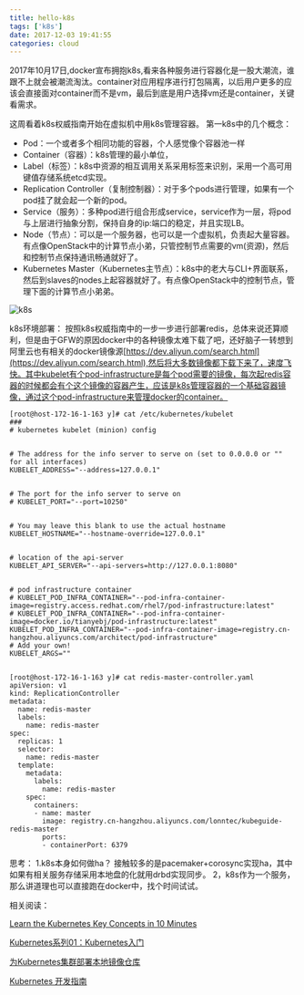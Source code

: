 ```yaml
---
title: hello-k8s
tags: ['k8s']
date: 2017-12-03 19:41:55
categories: cloud
---
```


2017年10月17日,docker宣布拥抱k8s,看来各种服务进行容器化是一股大潮流，谁跟不上就会被潮流淘汰。container对应用程序进行打包隔离，以后用户更多的应该会直接面对container而不是vm，最后到底是用户选择vm还是container，关键看需求。


这周看着k8s权威指南开始在虚拟机中用k8s管理容器。
第一k8s中的几个概念：

- Pod：一个或者多个相同功能的容器，个人感觉像个容器池一样
- Container（容器）：k8s管理的最小单位，
- Label（标签）：k8s中资源的相互调用关系采用标签来识别，采用一个高可用键值存储系统etcd实现。
- Replication Controller（复制控制器）：对于多个pods进行管理，如果有一个pod挂了就会起一个新的pod。
- Service（服务）：多种pod进行组合形成service，service作为一层，将pod与上层进行抽象分割，保持自身的ip:端口的稳定，并且实现LB。
- Node（节点）：可以是一个服务器，也可以是一个虚拟机，负责起大量容器。有点像OpenStack中的计算节点小弟，只管控制节点需要的vm(资源)，然后和控制节点保持通讯畅通就好了。
- Kubernetes Master（Kubernetes主节点）：k8s中的老大与CLI+界面联系，然后到slaves的nodes上起容器就好了。有点像OpenStack中的控制节点，管理下面的计算节点小弟弟。
<!-- more -->

![k8s](http://dockerone.com/uploads/article/20151230/5e2bad1a25e33e2d155da81da1d3a54b.gif)

k8s环境部署：
按照k8s权威指南中的一步一步进行部署redis，总体来说还算顺利，但是由于GFW的原因docker中的各种镜像太难下载了吧，还好脑子一转想到阿里云也有相关的docker镜像源[https://dev.aliyun.com/search.html](https://dev.aliyun.com/search.html),然后将大多数镜像都下载下来了，速度飞快。其中kubelet有个pod-infrastructure是每个pod需要的镜像，每次起redis容器的时候都会有个这个镜像的容器产生，应该是k8s管理容器的一个基础容器镜像，通过这个pod-infrastructure来管理docker的container。


```
[root@host-172-16-1-163 y]# cat /etc/kubernetes/kubelet 
###
# kubernetes kubelet (minion) config


# The address for the info server to serve on (set to 0.0.0.0 or "" for all interfaces)
KUBELET_ADDRESS="--address=127.0.0.1"


# The port for the info server to serve on
# KUBELET_PORT="--port=10250"


# You may leave this blank to use the actual hostname
KUBELET_HOSTNAME="--hostname-override=127.0.0.1"


# location of the api-server
KUBELET_API_SERVER="--api-servers=http://127.0.0.1:8080"


# pod infrastructure container
# KUBELET_POD_INFRA_CONTAINER="--pod-infra-container-image=registry.access.redhat.com/rhel7/pod-infrastructure:latest"
# KUBELET_POD_INFRA_CONTAINER="--pod-infra-container-image=docker.io/tianyebj/pod-infrastructure:latest"
KUBELET_POD_INFRA_CONTAINER="--pod-infra-container-image=registry.cn-hangzhou.aliyuncs.com/architect/pod-infrastructure"
# Add your own!
KUBELET_ARGS=""


[root@host-172-16-1-163 y]# cat redis-master-controller.yaml 
apiVersion: v1
kind: ReplicationController
metadata:
  name: redis-master
  labels:
    name: redis-master
spec:
  replicas: 1
  selector:
    name: redis-master
  template:
    metadata:
      labels:
        name: redis-master
    spec: 
      containers:
      - name: master 
        image: registry.cn-hangzhou.aliyuncs.com/lonntec/kubeguide-redis-master
        ports:
        - containerPort: 6379

```
思考：
1.k8s本身如何做ha？
接触较多的是pacemaker+corosync实现ha，其中如果有相关服务存储采用本地盘的化就用drbd实现同步。
2，k8s作为一个服务，那么讲道理也可以直接跑在docker中，找个时间试试。


相关阅读：

[Learn the Kubernetes Key Concepts in 10 Minutes](http://omerio.com/2015/12/18/learn-the-kubernetes-key-concepts-in-10-minutes/ "http://omerio.com/2015/12/18/learn-the-kubernetes-key-concepts-in-10-minutes/")

[Kubernetes系列01：Kubernetes入门](http://blog.csdn.net/levy_cui/article/details/70215627 "http://blog.csdn.net/levy_cui/article/details/70215627")

[为Kubernetes集群部署本地镜像仓库](http://www.cnblogs.com/zhenyuyaodidiao/p/6500950.html "http://www.cnblogs.com/zhenyuyaodidiao/p/6500950.html")

[Kubernetes 开发指南](https://www.ibm.com/developerworks/cn/opensource/os-kubernetes-developer-guide/index.html "https://www.ibm.com/developerworks/cn/opensource/os-kubernetes-developer-guide/index.html")